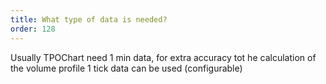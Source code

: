 ```yaml
---
title: What type of data is needed?
order: 128
---
```

Usually TPOChart need 1 min data, for extra accuracy tot he calculation of the volume profile 1 tick data can be used (configurable)
